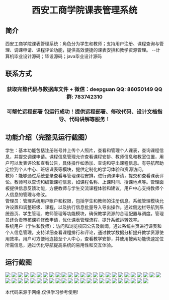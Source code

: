 <p><h1 align="center">西安工商学院课表管理系统</h1></p>

## 简介
西安工商学院课表管理系统：角色分为学生和教师；支持用户注册、课程查询与管理、调课申请、课程评论功能，提供高效便捷的课表安排和教学资源管理。    --计算机毕业设计源码；毕设源码；java毕业设计源码


## 联系方式
<p><h3 align="center">获取完整代码与数据库文件 + 微信：deepguan QQ: 86050149 QQ群: 783742310</h3></p>
<p><h3 align="center">可帮忙远程部署 包运行成功！提供远程部署、修改代码、设计文档指导、代码讲解等服务！</h3></p>

## 功能介绍（完整见运行截图）
学生：基本功能包括注册账号并上传个人照片，查看和管理个人课表，查询课程信息，并提交调课申请。课程信息管理允许查看课程安排、教师信息和教室位置，用户可以发表评论和查看公告，具体操作如添加、查询和导出课程信息。有导航帮助定位到个人中心、班级课表等模块，提供定制化的学习体验和资源访问。  
教师：能够通过系统登录查看与管理课程安排，进行调课申请，提交和查看课表评论。教师可以查询和编辑课程信息，如课程名称、上课时间、授课地点等。管理面板提供信息反馈功能，方便教师与学生交流课程体验和建议，用户中心支持教师个人信息的管理与修改。  
管理员：管理系统用户账户和权限，包括学生和教师的注册信息。系统管理模块允许设置和调整班级、课程，以及执行信息批量导入导出操作。通过侧边栏导航到系统首页、学生管理、教师管理等功能模块，确保教学资源的合理配置与调度。管理员还负责审核课程修改申请，优化课表管理流程，提升系统运转效率。  
系统用户（学生和教师）：访问和浏览校园公告及新闻，通过系统主页进行课表和个人信息管理。支持详细查看课程排行和评论，通过教学数据分析提升教学资源使用效率。用户可方便地连接至个人中心，查看教学安排，并使用搜索功能快速定位所需信息，通过优化导航提高系统的易用性和交互体验。


## 运行截图
![](https://bs-1329754181.cos.ap-shanghai.myqcloud.com/spring/XianGongShangXueYuanKeBiaoGuanLiXiTong/img/001.jpg)
![](https://bs-1329754181.cos.ap-shanghai.myqcloud.com/spring/XianGongShangXueYuanKeBiaoGuanLiXiTong/img/002.jpg)
![](https://bs-1329754181.cos.ap-shanghai.myqcloud.com/spring/XianGongShangXueYuanKeBiaoGuanLiXiTong/img/003.jpg)
![](https://bs-1329754181.cos.ap-shanghai.myqcloud.com/spring/XianGongShangXueYuanKeBiaoGuanLiXiTong/img/004.jpg)
![](https://bs-1329754181.cos.ap-shanghai.myqcloud.com/spring/XianGongShangXueYuanKeBiaoGuanLiXiTong/img/005.jpg)
![](https://bs-1329754181.cos.ap-shanghai.myqcloud.com/spring/XianGongShangXueYuanKeBiaoGuanLiXiTong/img/006.jpg)
![](https://bs-1329754181.cos.ap-shanghai.myqcloud.com/spring/XianGongShangXueYuanKeBiaoGuanLiXiTong/img/007.jpg)
![](https://bs-1329754181.cos.ap-shanghai.myqcloud.com/spring/XianGongShangXueYuanKeBiaoGuanLiXiTong/img/008.jpg)
![](https://bs-1329754181.cos.ap-shanghai.myqcloud.com/spring/XianGongShangXueYuanKeBiaoGuanLiXiTong/img/009.jpg)
![](https://bs-1329754181.cos.ap-shanghai.myqcloud.com/spring/XianGongShangXueYuanKeBiaoGuanLiXiTong/img/010.jpg)
![](https://bs-1329754181.cos.ap-shanghai.myqcloud.com/spring/XianGongShangXueYuanKeBiaoGuanLiXiTong/img/011.jpg)
![](https://bs-1329754181.cos.ap-shanghai.myqcloud.com/spring/XianGongShangXueYuanKeBiaoGuanLiXiTong/img/012.jpg)
![](https://bs-1329754181.cos.ap-shanghai.myqcloud.com/spring/XianGongShangXueYuanKeBiaoGuanLiXiTong/img/013.jpg)
![](https://bs-1329754181.cos.ap-shanghai.myqcloud.com/spring/XianGongShangXueYuanKeBiaoGuanLiXiTong/img/014.jpg)
![](https://bs-1329754181.cos.ap-shanghai.myqcloud.com/spring/XianGongShangXueYuanKeBiaoGuanLiXiTong/img/015.jpg)
![](https://bs-1329754181.cos.ap-shanghai.myqcloud.com/spring/XianGongShangXueYuanKeBiaoGuanLiXiTong/img/016.jpg)
![](https://bs-1329754181.cos.ap-shanghai.myqcloud.com/spring/XianGongShangXueYuanKeBiaoGuanLiXiTong/img/017.jpg)
![](https://bs-1329754181.cos.ap-shanghai.myqcloud.com/spring/XianGongShangXueYuanKeBiaoGuanLiXiTong/img/018.jpg)
![](https://bs-1329754181.cos.ap-shanghai.myqcloud.com/spring/XianGongShangXueYuanKeBiaoGuanLiXiTong/img/019.jpg)
![](https://bs-1329754181.cos.ap-shanghai.myqcloud.com/spring/XianGongShangXueYuanKeBiaoGuanLiXiTong/img/020.jpg)
![](https://bs-1329754181.cos.ap-shanghai.myqcloud.com/spring/XianGongShangXueYuanKeBiaoGuanLiXiTong/img/021.jpg)
![](https://bs-1329754181.cos.ap-shanghai.myqcloud.com/spring/XianGongShangXueYuanKeBiaoGuanLiXiTong/img/022.jpg)
![](https://bs-1329754181.cos.ap-shanghai.myqcloud.com/spring/XianGongShangXueYuanKeBiaoGuanLiXiTong/img/023.jpg)
![](https://bs-1329754181.cos.ap-shanghai.myqcloud.com/spring/XianGongShangXueYuanKeBiaoGuanLiXiTong/img/024.jpg)
![](https://bs-1329754181.cos.ap-shanghai.myqcloud.com/spring/XianGongShangXueYuanKeBiaoGuanLiXiTong/img/025.jpg)
![](https://bs-1329754181.cos.ap-shanghai.myqcloud.com/spring/XianGongShangXueYuanKeBiaoGuanLiXiTong/img/026.jpg)
![](https://bs-1329754181.cos.ap-shanghai.myqcloud.com/spring/XianGongShangXueYuanKeBiaoGuanLiXiTong/img/027.jpg)
![](https://bs-1329754181.cos.ap-shanghai.myqcloud.com/spring/XianGongShangXueYuanKeBiaoGuanLiXiTong/img/028.jpg)
![](https://bs-1329754181.cos.ap-shanghai.myqcloud.com/spring/XianGongShangXueYuanKeBiaoGuanLiXiTong/img/029.jpg)
![](https://bs-1329754181.cos.ap-shanghai.myqcloud.com/spring/XianGongShangXueYuanKeBiaoGuanLiXiTong/img/030.jpg)
![](https://bs-1329754181.cos.ap-shanghai.myqcloud.com/spring/XianGongShangXueYuanKeBiaoGuanLiXiTong/img/031.jpg)
![](https://bs-1329754181.cos.ap-shanghai.myqcloud.com/spring/XianGongShangXueYuanKeBiaoGuanLiXiTong/img/032.jpg)
![](https://bs-1329754181.cos.ap-shanghai.myqcloud.com/spring/XianGongShangXueYuanKeBiaoGuanLiXiTong/img/033.jpg)
![](https://bs-1329754181.cos.ap-shanghai.myqcloud.com/spring/XianGongShangXueYuanKeBiaoGuanLiXiTong/img/034.jpg)
![](https://bs-1329754181.cos.ap-shanghai.myqcloud.com/spring/XianGongShangXueYuanKeBiaoGuanLiXiTong/img/035.jpg)
![](https://bs-1329754181.cos.ap-shanghai.myqcloud.com/spring/XianGongShangXueYuanKeBiaoGuanLiXiTong/img/036.jpg)
![](https://bs-1329754181.cos.ap-shanghai.myqcloud.com/spring/XianGongShangXueYuanKeBiaoGuanLiXiTong/img/037.jpg)
![](https://bs-1329754181.cos.ap-shanghai.myqcloud.com/spring/XianGongShangXueYuanKeBiaoGuanLiXiTong/img/038.jpg)
![](https://bs-1329754181.cos.ap-shanghai.myqcloud.com/spring/XianGongShangXueYuanKeBiaoGuanLiXiTong/img/039.jpg)
![](https://bs-1329754181.cos.ap-shanghai.myqcloud.com/spring/XianGongShangXueYuanKeBiaoGuanLiXiTong/img/040.jpg)
![](https://bs-1329754181.cos.ap-shanghai.myqcloud.com/spring/XianGongShangXueYuanKeBiaoGuanLiXiTong/img/041.jpg)
![](https://bs-1329754181.cos.ap-shanghai.myqcloud.com/spring/XianGongShangXueYuanKeBiaoGuanLiXiTong/img/042.jpg)
![](https://bs-1329754181.cos.ap-shanghai.myqcloud.com/spring/XianGongShangXueYuanKeBiaoGuanLiXiTong/img/043.jpg)
![](https://bs-1329754181.cos.ap-shanghai.myqcloud.com/spring/XianGongShangXueYuanKeBiaoGuanLiXiTong/img/044.jpg)
![](https://bs-1329754181.cos.ap-shanghai.myqcloud.com/spring/XianGongShangXueYuanKeBiaoGuanLiXiTong/img/045.jpg)
![](https://bs-1329754181.cos.ap-shanghai.myqcloud.com/spring/XianGongShangXueYuanKeBiaoGuanLiXiTong/img/046.jpg)
![](https://bs-1329754181.cos.ap-shanghai.myqcloud.com/spring/XianGongShangXueYuanKeBiaoGuanLiXiTong/img/047.jpg)
![](https://bs-1329754181.cos.ap-shanghai.myqcloud.com/spring/XianGongShangXueYuanKeBiaoGuanLiXiTong/img/048.jpg)

<p>本代码来源于网络,仅供学习参考使用!</p>
